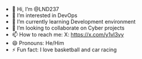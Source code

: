 - 👋 Hi, I’m @LND237
- 👀 I’m interested in DevOps
- 🌱 I’m currently learning Development environment
- 💞️ I’m looking to collaborate on Cyber projects
- 📫 How to reach me: X: https://x.com/y1vl3vy
- 😄 Pronouns: He/Him
- ⚡ Fun fact: I love basketball and car racing

<!---
LND237/LND237 is a ✨ special ✨ repository because its `README.md` (this file) appears on your GitHub profile.
You can click the Preview link to take a look at your changes.
--->
